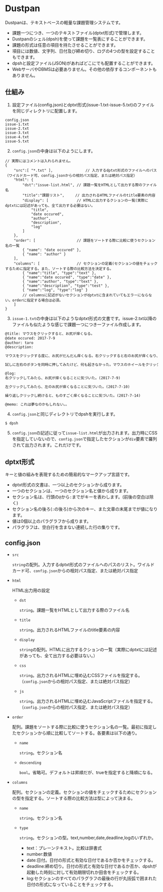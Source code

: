 # Dustpan

Dustpanは、テキストベースの軽量な課題管理システムです。

* 課題一つにつき、一つのテキストファイル(dptxt形式)で管理します。
* Dustpanのシェル(dpsh)を使って課題を一覧表にすることができます。
* 課題の形式は任意の項目を持たさせることができます。
* 項目には数値、文字列、日付及び締め切り、ログの4つの型を設定することもできます。
* dpshと設定ファイル(JSON)があればどこにでも配置することができます。
* WebサーバやDBMSは必要ありません。その他の依存するコンポーネントもありません。

## 仕組み

1. 設定ファイル(config.json)とdptxt形式(issue-1.txt-issue-5.txt)のファイルを同じディレクトリに配置します。

```ディレクトリ配置
config.json
issue-1.txt
issue-2.txt
issue-3.txt
issue-4.txt
issue-5.txt
```

2. `config.json`の中身は以下のようにします。

```jsonc
// 実際にはコメントは入れられません。
{
	"src":[ "*.txt" ],               // 入力するdptxt形式のファイルへのパス（ワイルドカード可、config.jsonからの相対パス指定、または絶対パス指定）
	"html": {
		"dst":"issue-list.html", // 課題一覧をHTMLとして出力する際のファイル名
		"title":"課題リスト",     // 出力されるHTMLファイルのtitle要素の内容
		"display": [             // HTMLに出力するクションの一覧(実際にdptxtには記述があっても、全て出力する必要はない。
			"title",
			"date occured",
			"author",
			"description",
			"log"
		]
	},
	"order": [                   // 課題をソートする際に比較に使うセクション名の一覧
		{ "name": "date occured" },
		{ "name": "author" }
	],
	"columns": [                 // セクションの定義(セクションの値をチェックするために指定する。また、ソートする際の比較方法を決定する。
		{ "name":"title", "type":"text" },
		{ "name":"date occured", "type":"date" },
		{ "name":"author", "type":"text" },
		{ "name":"description", "type":"test" },
		{ "name":"log", "type":"log" }
		// columnsに記述がないセクションがdptxtに含まれていてもエラーにならない。orderに指定する場合は必須。
   	]
}
```

3. `issue-1.txt`の中身は以下のようなdptxt形式の文書です。issue-2.txt以降のファイルも似たような感じで課題一つにつき一ファイル作成します。

```issue-1.txt
@title: マウスをクリックすると、お尻が痒くなる。
@date occured: 2017-7-9
@author: taro
@description: 

マウスをクリックする度に、お尻がだんだん痒くなる。右クリックすると右のお尻が痒くなり、左クリックすると左のお尻が痒くなる。

試しに左右のボタンを同時に押してみたけど、何も起きなかった。マウスのホイールをクリックしてみたけど、やっぱり何も起きなかった。

@log: 
右クリックしてみたら、お尻が痒くなることに気づいた。(2017-7-9)

左クリックしてみたら、左のお尻が痒くなることに気づいた。(2017-7-10)

繰り返しクリックし続けると、ものすごく痒くなることに気づいた。(2017-7-14)

@memo: これは夢なのかもしれない。。
```

4. `config.json`と同じディレクトリでdpshを実行します。

```
$ dpsh
```

5. `config.json`の記述に従って`issue-list.html`が出力されます。出力時にCSSを指定していないので、`config.json`で指定したセクションが`div`要素で羅列されて出力されます。これだけです。

## dptxt形式

キーと値の組みを表現するための簡易的なマークアップ言語です。

* dptxt形式の文書は、一つ以上のセクションから成ります。
* 一つのセクションは、一つのセクション名と値から成ります。
* セクション名は、行頭の`@`から`:`までがキーを表わします。(前後の空白は除く)
* セクション名の後ろ(`:`の後ろ)から次のキー、また文章の末尾までが値になります。
* 値は0個以上のパラグラフから成ります。
* パラグラフは、空白行を含まない連続した行の集りです。

## config.json

* `src`

	`string`の配列。入力するdptxt形式のファイルへのパスのリスト。ワイルドカード可、`config.json`からの相対パス指定、または絶対パス指定

* `html`

	HTML出力用の設定
	
	- `dst`
	
		`string`。課題一覧をHTMLとして出力する際のファイル名
		
	- `title`
	
		`string`。出力されるHTMLファイルのtitle要素の内容
		
	- `display`
	
		`string`の配列。HTMLに出力するクションの一覧（実際にdptxtには記述があっても、全て出力する必要はない。）
		
	- `css`
	
		`string`。出力されるHTMLに埋め込むCSSファイルを指定する。（`config.json`からの相対パス指定、または絶対パス指定）
		
	- `js`
	
		`string`。出力されるHTMLに埋め込むJavaScriptファイルを指定する。（`config.json`からの相対パス指定、または絶対パス指定）

	
* `order`

	配列。課題をソートする際に比較に使うセクション名の一覧。最初に指定したセクションから順に比較してソートする。各要素は以下の通り。
	
	- `name`
	
		`string`。セクション名
		
	- `descending`
	
		`bool`。省略可。デフォルトは昇順だが、trueを指定すると降順になる。
		
* `columns`

	配列。セクションの定義。セクションの値をチェックするためにセクションの型を指定する。ソートする際の比較方法は型によって決まる。
	
	- `name`
	
		`string`。セクション名
		
	- `type`
	
		`string`。セクションの型。text,number,date,deadline,logのいずれか。
		
		+ text：プレーンテキスト。比較は辞書式
		+ number:数値 
		+ date:日付。日付の形式と有効な日付であるか否かをチェックする。
		+ deadline:締め切り。日付の形式と有効な日付であるか否か、dpshが起動した時刻に対して有効期限切れか田舎をチェックする。
		+ log:セクションのすべてのパラグラフの最後の行が丸括弧で囲まれた日付の形式になっていることをチェックする。
